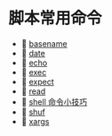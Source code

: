 # 脚本常用命令

- 📄 [basename](basename.md)
- 📄 [date](date.md)
- 📄 [echo](echo.md)
- 📄 [exec](exec.md)
- 📄 [expect](expect.md)
- 📄 [read](shell/shell%20命令手册/脚本常用命令/read.md)
- 📄 [shell 命令小技巧](shell%20命令小技巧.md)
- 📄 [shuf](shuf.md)
- 📄 [xargs](xargs.md)

‍
